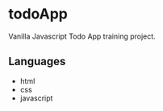 # todoApp
Vanilla Javascript Todo App training project.



## Languages
<ul>
<li>html</li>
<li>css</li>
<li>javascript</li>
</ul>
